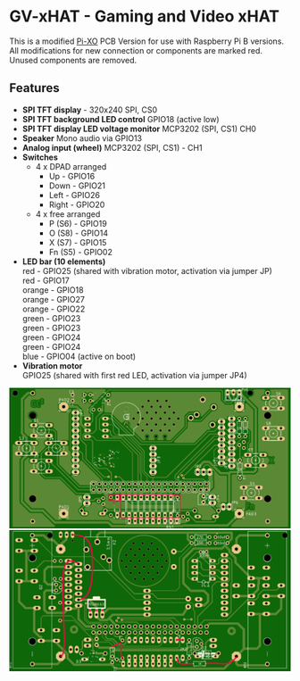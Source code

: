 # GV-xHAT - Gaming and Video xHAT

This is a modified [Pi-XO](https://github.com/GrazerComputerClub/Pi-XO) PCB Version for use with Raspberry Pi B versions.  
All modifications for new connection or components are marked red. Unused components are removed.  

## Features

- **SPI TFT display** - 320x240
  SPI, CS0   
- **SPI TFT background LED control**
  GPIO18 (active low)
- **SPI TFT display LED voltage monitor**
  MCP3202 (SPI, CS1) CH0 
- **Speaker**
  Mono audio via GPIO13  
- **Analog input (wheel)** 
  MCP3202 (SPI, CS1) - CH1
- **Switches** 
  - 4 x DPAD arranged   
    * Up - GPIO16  
    * Down - GPIO21  
    * Left - GPIO26  
    * Right - GPIO20  
  - 4 x free arranged 
    * P (S6) - GPIO19  
    * O (S8) - GPIO14     
    * X (S7) - GPIO15  
    * Fn (S5) - GPIO02  
- **LED bar (10 elements)**  
  red - GPIO25 (shared with vibration motor, activation via jumper JP)  
  red - GPIO17  
  orange - GPIO18  
  orange - GPIO27  
  orange - GPIO22  
  green - GPIO23  
  green - GPIO23  
  green - GPIO24  
  green - GPIO24  
  blue - GPIO04 (active on boot)   
- **Vibration motor**  
 GPIO25 (shared with first red LED, activation via jumper JP4)

![PCB Bottom](https://github.com/GrazerComputerClub/GV-xHAT/raw/master/GV-xHAT_top.png)
![PCB Bottom](https://github.com/GrazerComputerClub/GV-xHAT/raw/master/GV-xHAT_bottom.png)
